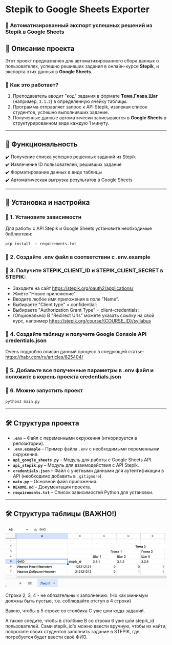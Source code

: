 # **Stepik to Google Sheets Exporter**
### 📌 Автоматизированный экспорт успешных решений из Stepik в Google Sheets

## 📖 Описание проекта
Этот проект предназначен для автоматизированного сбора данных о пользователях, успешно решивших задания в онлайн-курсе **Stepik**, и экспорта этих данных в **Google Sheets**.

### 🔹 Как это работает?
1. Преподаватель вводит "код" задания в формате **Тема.Глава.Шаг** (например, `3.1.2`) в определенную ячейку таблицы.
2. Программа отправляет запрос к API Stepik, извлекая список студентов, успешно выполнивших задание.
3. Полученные данные автоматически записываются в **Google Sheets** в структурированном виде каждую 1 минуту.

---

## 🎯 Функциональность
✔️ Получение списка успешно решенных заданий из Stepik  
✔️ Извлечение ID пользователей, решивших задание  
✔️ Форматирование данных в виде таблицы  
✔️ Автоматическая выгрузка результатов в Google Sheets  

---

## 🚀 Установка и настройка

### 🔹 1. Установите зависимости
Для работы с API Stepik и Google Sheets установите необходимые библиотеки:

```bash
pip install -r requirements.txt
```

### 🔹 2. Создайте .env файл в соответствии с .env.example

### 🔹 3. Получите STEPIK_CLIENT_ID и STEPIK_CLIENT_SECRET в STEPIK:
* Заходите на сайт https://stepik.org/oauth2/applications/
* Жмёте "Новое приложение"
* Вводите любое имя приложения в поле "Name".
* Выбираете "Client type" = confidential;
* Выбираете "Authorization Grant Type" = client-credentials;
* (Опционально) В "Redirect Urls" можете указать ссылку на свой курс, например https://stepik.org/course/{COURSE_ID}/syllabus

### 🔹 4. Создайте таблицу и получите Google Console API credentials.json

Очень подробно описан данный процесс в следующей статье: 
https://habr.com/ru/articles/825404/

### 🔹 5. Добавьте все полученные параметры в .env файл и положите в корень проекта credentials.json

### 🔹 6. Можно запустить проект 
```bash
python3 main.py
```


---

## 🛠 Структура проекта
- **`.env`** – Файл с переменными окружения (игнорируется в репозитории).
- **`.env.example`** – Пример файла `.env` с необходимыми переменными окружения.
- **`api_google_sheets.py`** – Модуль для работы с Google Sheets API.
- **`api_stepik.py`** – Модуль для взаимодействия с API Stepik.
- **`credentials.json`** – Файл с учетными данными для аутентификации в API (необходимо добавить в `.gitignore`).
- **`main.py`** – Основной файл приложения.
- **`README.md`** – Документация проекта.
- **`requirements.txt`** – Список зависимостей Python для установки.

---

## 🛠 Структура таблицы (ВАЖНО!)

![Скриншот структуры таблицы](images/img.png)

Строки 2, 3, 4 - не обязательны к заполнению. (Но как минимум должны быть пустые, т.е. соблюдайте отступ в 4 строки)

Важно, чтобы в 5 строке со столбика C уже шли коды заданий.

А также следите, чтобы в столбике B со строки 6 уже шли stepik_id пользователей. Сами stepik_id's можно ввести вручную, чтобы их найти, попросите своих студентов заполнить задание в STEPIK, где потребуется будет ввести своё ФИО.